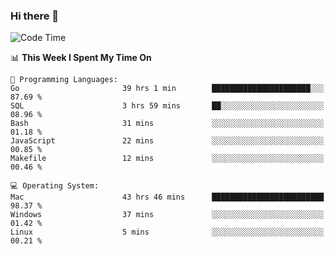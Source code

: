 ### Hi there 👋

<!--
**CrazyCollin/crazycollin** is a ✨ _special_ ✨ repository because its `README.md` (this file) appears on your GitHub profile.

Here are some ideas to get you started:

- 🔭 I’m currently working on ...
- 🌱 I’m currently learning ...
- 👯 I’m looking to collaborate on ...
- 🤔 I’m looking for help with ...
- 💬 Ask me about ...
- 📫 How to reach me: ...
- 😄 Pronouns: ...
- ⚡ Fun fact: ...
-->

<!--START_SECTION:waka-->
![Code Time](http://img.shields.io/badge/Code%20Time-2%2C017%20hrs%2032%20mins-blue)

📊 **This Week I Spent My Time On** 

```text
💬 Programming Languages: 
Go                       39 hrs 1 min        ██████████████████████░░░   87.69 % 
SQL                      3 hrs 59 mins       ██░░░░░░░░░░░░░░░░░░░░░░░   08.96 % 
Bash                     31 mins             ░░░░░░░░░░░░░░░░░░░░░░░░░   01.18 % 
JavaScript               22 mins             ░░░░░░░░░░░░░░░░░░░░░░░░░   00.85 % 
Makefile                 12 mins             ░░░░░░░░░░░░░░░░░░░░░░░░░   00.46 % 

💻 Operating System: 
Mac                      43 hrs 46 mins      █████████████████████████   98.37 % 
Windows                  37 mins             ░░░░░░░░░░░░░░░░░░░░░░░░░   01.42 % 
Linux                    5 mins              ░░░░░░░░░░░░░░░░░░░░░░░░░   00.21 % 
```


<!--END_SECTION:waka-->
